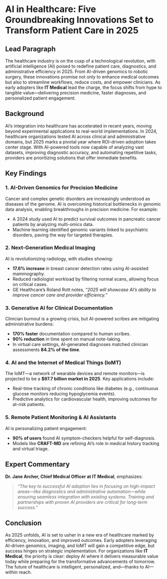# **AI in Healthcare: Five Groundbreaking Innovations Set to Transform Patient Care in 2025**  

## **Lead Paragraph**  
The healthcare industry is on the cusp of a technological revolution, with artificial intelligence (AI) poised to redefine patient care, diagnostics, and administrative efficiency in 2025. From AI-driven genomics to robotic surgery, these innovations promise not only to enhance medical outcomes but also to streamline workflows, reduce costs, and empower clinicians. As early adopters like **IT Medical** lead the charge, the focus shifts from hype to tangible value—delivering precision medicine, faster diagnoses, and personalized patient engagement.  

## **Background**  
AI’s integration into healthcare has accelerated in recent years, moving beyond experimental applications to real-world implementations. In 2024, healthcare organizations tested AI across clinical and administrative domains, but 2025 marks a pivotal year where ROI-driven adoption takes center stage. With AI-powered tools now capable of analyzing vast datasets, improving diagnostic accuracy, and automating repetitive tasks, providers are prioritizing solutions that offer immediate benefits.  

## **Key Findings**  

### **1. AI-Driven Genomics for Precision Medicine**  
Cancer and complex genetic disorders are increasingly understood as diseases of the genome. AI is overcoming historical bottlenecks in genomic data analysis, enabling breakthroughs in precision medicine. For example:  
- A 2024 study used AI to predict survival outcomes in pancreatic cancer patients by analyzing multi-omics data.  
- Machine learning identified genomic variants linked to psychiatric disorders, paving the way for targeted therapies.  

### **2. Next-Generation Medical Imaging**  
AI is revolutionizing radiology, with studies showing:  
- **17.6% increase** in breast cancer detection rates using AI-assisted mammography.  
- Reduced radiologist workload by filtering normal scans, allowing focus on critical cases.  
- GE Healthcare’s Roland Rott notes, *“2025 will showcase AI’s ability to improve cancer care and provider efficiency.”*  

### **3. Generative AI for Clinical Documentation**  
Clinician burnout is a growing crisis, but AI-powered scribes are mitigating administrative burdens:  
- **170% faster** documentation compared to human scribes.  
- **90% reduction** in time spent on manual note-taking.  
- In virtual care settings, AI-generated diagnoses matched clinician assessments **84.2% of the time**.  

### **4. AI and the Internet of Medical Things (IoMT)**  
The IoMT—a network of wearable devices and remote monitors—is projected to be a **$97.7 billion market in 2025**. Key applications include:  
- Real-time tracking of chronic conditions like diabetes (e.g., continuous glucose monitors reducing hypoglycemia events).  
- Predictive analytics for cardiovascular health, improving outcomes for at-risk patients.  

### **5. Remote Patient Monitoring & AI Assistants**  
AI is personalizing patient engagement:  
- **90% of users** found AI symptom-checkers helpful for self-diagnosis.  
- Models like **CRAFT-MD** are refining AI’s role in medical history tracking and virtual triage.  

## **Expert Commentary**  
**Dr. Jane Archer, Chief Medical Officer at IT Medical**, emphasizes:  
> *“The key to successful AI adoption lies in focusing on high-impact areas—like diagnostics and administrative automation—while ensuring seamless integration with existing systems. Training and partnerships with proven AI providers are critical for long-term success.”*  

## **Conclusion**  
As 2025 unfolds, AI is set to usher in a new era of healthcare marked by efficiency, innovation, and improved outcomes. Early adopters leveraging AI-driven genomics, imaging, and IoMT will gain a competitive edge, but success hinges on strategic implementation. For organizations like **IT Medical**, the priority is clear: deploy AI where it delivers measurable value today while preparing for the transformative advancements of tomorrow. The future of healthcare is intelligent, personalized, and—thanks to AI—within reach.  
```  

